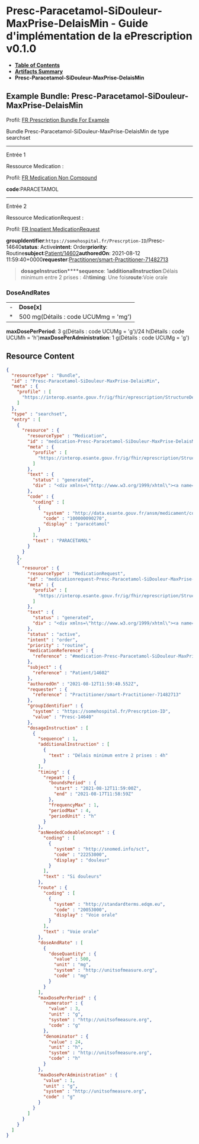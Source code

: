 # Presc-Paracetamol-SiDouleur-MaxPrise-DelaisMin - Guide d'implémentation de la ePrescription v0.1.0

* [**Table of Contents**](toc.md)
* [**Artifacts Summary**](artifacts.md)
* **Presc-Paracetamol-SiDouleur-MaxPrise-DelaisMin**

## Example Bundle: Presc-Paracetamol-SiDouleur-MaxPrise-DelaisMin

Profil: [FR Prescription Bundle For Example](StructureDefinition-fr-prescription-bundle-for-example.md)

Bundle Presc-Paracetamol-SiDouleur-MaxPrise-DelaisMin de type searchset

-------

Entrée 1

Ressource Medication :

> 

Profil: [FR Medication Non Compound](StructureDefinition-fr-medication-noncompound.md)

**code**:PARACETAMOL

-------

Entrée 2

Ressource MedicationRequest :

> 

Profil: [FR Inpatient MedicationRequest](StructureDefinition-fr-inpatient-medicationrequest.md)

**groupIdentifier**:`https://somehospital.fr/Prescrption-ID`/Presc-14640**status**: Active**intent**: Order**priority**: Routine**subject**:[Patient/14602](Patient/14602)**authoredOn**: 2021-08-12 11:59:40+0000**requester**:[Practitioner/smart-Practitioner-71482713](Practitioner/smart-Practitioner-71482713)
> **dosageInstruction****sequence**: 1**additionalInstruction**:Délais minimum entre 2 prises : 4h**timing**: Une fois**route**:Voie orale

### DoseAndRates

| | |
| :--- | :--- |
| - | **Dose[x]** |
| * | 500 mg(Détails : code UCUMmg = 'mg') |

**maxDosePerPeriod**: 3 g(Détails : code UCUMg = 'g')/24 h(Détails : code UCUMh = 'h')**maxDosePerAdministration**: 1 g(Détails : code UCUMg = 'g')



## Resource Content

```json
{
  "resourceType" : "Bundle",
  "id" : "Presc-Paracetamol-SiDouleur-MaxPrise-DelaisMin",
  "meta" : {
    "profile" : [
      "https://interop.esante.gouv.fr/ig/fhir/eprescription/StructureDefinition/fr-prescription-bundle-for-example"
    ]
  },
  "type" : "searchset",
  "entry" : [
    {
      "resource" : {
        "resourceType" : "Medication",
        "id" : "medication-Presc-Paracetamol-SiDouleur-MaxPrise-DelaisMin",
        "meta" : {
          "profile" : [
            "https://interop.esante.gouv.fr/ig/fhir/eprescription/StructureDefinition/fr-medication-noncompound"
          ]
        },
        "text" : {
          "status" : "generated",
          "div" : "<div xmlns=\"http://www.w3.org/1999/xhtml\"><a name=\"Medication_medication-Presc-Paracetamol-SiDouleur-MaxPrise-DelaisMin\"> </a><p class=\"res-header-id\"><b>Narratif généré : Médication medication-Presc-Paracetamol-SiDouleur-MaxPrise-DelaisMin</b></p><a name=\"medication-Presc-Paracetamol-SiDouleur-MaxPrise-DelaisMin\"> </a><a name=\"hcmedication-Presc-Paracetamol-SiDouleur-MaxPrise-DelaisMin\"> </a><div style=\"display: inline-block; background-color: #d9e0e7; padding: 6px; margin: 4px; border: 1px solid #8da1b4; border-radius: 5px; line-height: 60%\"><p style=\"margin-bottom: 0px\"/><p style=\"margin-bottom: 0px\">Profil: <a href=\"StructureDefinition-fr-medication-noncompound.html\">FR Medication Non Compound</a></p></div><p><b>code</b>: <span title=\"Codes :{http://data.esante.gouv.fr/ansm/medicament/codeSMS 100000090270}\">PARACETAMOL</span></p></div>"
        },
        "code" : {
          "coding" : [
            {
              "system" : "http://data.esante.gouv.fr/ansm/medicament/codeSMS",
              "code" : "100000090270",
              "display" : "paracétamol"
            }
          ],
          "text" : "PARACETAMOL"
        }
      }
    },
    {
      "resource" : {
        "resourceType" : "MedicationRequest",
        "id" : "medicationrequest-Presc-Paracetamol-SiDouleur-MaxPrise-DelaisMin",
        "meta" : {
          "profile" : [
            "https://interop.esante.gouv.fr/ig/fhir/eprescription/StructureDefinition/fr-inpatient-medicationrequest"
          ]
        },
        "text" : {
          "status" : "generated",
          "div" : "<div xmlns=\"http://www.w3.org/1999/xhtml\"><a name=\"MedicationRequest_medicationrequest-Presc-Paracetamol-SiDouleur-MaxPrise-DelaisMin\"> </a><p class=\"res-header-id\"><b>Narratif généré : PrescriptionMédicamenteuseTODO medicationrequest-Presc-Paracetamol-SiDouleur-MaxPrise-DelaisMin</b></p><a name=\"medicationrequest-Presc-Paracetamol-SiDouleur-MaxPrise-DelaisMin\"> </a><a name=\"hcmedicationrequest-Presc-Paracetamol-SiDouleur-MaxPrise-DelaisMin\"> </a><div style=\"display: inline-block; background-color: #d9e0e7; padding: 6px; margin: 4px; border: 1px solid #8da1b4; border-radius: 5px; line-height: 60%\"><p style=\"margin-bottom: 0px\"/><p style=\"margin-bottom: 0px\">Profil: <a href=\"StructureDefinition-fr-inpatient-medicationrequest.html\">FR Inpatient MedicationRequest</a></p></div><p><b>status</b>: Active</p><p><b>intent</b>: Order</p><p><b>priority</b>: Routine</p><p><b>medication</b>: <code>#medication-Presc-Paracetamol-SiDouleur-MaxPrise-DelaisMin</code></p><p><b>subject</b>: <a href=\"Patient/14602\">Patient/14602</a></p><p><b>authoredOn</b>: 2021-08-12 11:59:40+0000</p><p><b>requester</b>: <a href=\"Practitioner/smart-Practitioner-71482713\">Practitioner/smart-Practitioner-71482713</a></p><p><b>groupIdentifier</b>: <code>https://somehospital.fr/Prescrption-ID</code>/Presc-14640</p><blockquote><p><b>dosageInstruction</b></p><p><b>sequence</b>: 1</p><p><b>additionalInstruction</b>: <span title=\"Codes :\">Délais minimum entre 2 prises : 4h</span></p><p><b>timing</b>: Une fois</p><p><b>asNeeded</b>: <span title=\"Codes :{http://snomed.info/sct 22253000}\">Si douleurs</span></p><p><b>route</b>: <span title=\"Codes :{http://standardterms.edqm.eu 20053000}\">Voie orale</span></p><h3>DoseAndRates</h3><table class=\"grid\"><tr><td style=\"display: none\">-</td><td><b>Dose[x]</b></td></tr><tr><td style=\"display: none\">*</td><td>500 mg<span style=\"background: LightGoldenRodYellow\"> (Détails : code UCUMmg = 'mg')</span></td></tr></table><p><b>maxDosePerPeriod</b>: 3 g<span style=\"background: LightGoldenRodYellow\"> (Détails : code UCUMg = 'g')</span>/24 h<span style=\"background: LightGoldenRodYellow\"> (Détails : code UCUMh = 'h')</span></p><p><b>maxDosePerAdministration</b>: 1 g<span style=\"background: LightGoldenRodYellow\"> (Détails : code UCUMg = 'g')</span></p></blockquote></div>"
        },
        "status" : "active",
        "intent" : "order",
        "priority" : "routine",
        "medicationReference" : {
          "reference" : "#medication-Presc-Paracetamol-SiDouleur-MaxPrise-DelaisMin"
        },
        "subject" : {
          "reference" : "Patient/14602"
        },
        "authoredOn" : "2021-08-12T11:59:40.552Z",
        "requester" : {
          "reference" : "Practitioner/smart-Practitioner-71482713"
        },
        "groupIdentifier" : {
          "system" : "https://somehospital.fr/Prescrption-ID",
          "value" : "Presc-14640"
        },
        "dosageInstruction" : [
          {
            "sequence" : 1,
            "additionalInstruction" : [
              {
                "text" : "Délais minimum entre 2 prises : 4h"
              }
            ],
            "timing" : {
              "repeat" : {
                "boundsPeriod" : {
                  "start" : "2021-08-12T11:59:00Z",
                  "end" : "2021-08-17T11:58:59Z"
                },
                "frequencyMax" : 1,
                "periodMax" : 4,
                "periodUnit" : "h"
              }
            },
            "asNeededCodeableConcept" : {
              "coding" : [
                {
                  "system" : "http://snomed.info/sct",
                  "code" : "22253000",
                  "display" : "douleur"
                }
              ],
              "text" : "Si douleurs"
            },
            "route" : {
              "coding" : [
                {
                  "system" : "http://standardterms.edqm.eu",
                  "code" : "20053000",
                  "display" : "Voie orale"
                }
              ],
              "text" : "Voie orale"
            },
            "doseAndRate" : [
              {
                "doseQuantity" : {
                  "value" : 500,
                  "unit" : "mg",
                  "system" : "http://unitsofmeasure.org",
                  "code" : "mg"
                }
              }
            ],
            "maxDosePerPeriod" : {
              "numerator" : {
                "value" : 3,
                "unit" : "g",
                "system" : "http://unitsofmeasure.org",
                "code" : "g"
              },
              "denominator" : {
                "value" : 24,
                "unit" : "h",
                "system" : "http://unitsofmeasure.org",
                "code" : "h"
              }
            },
            "maxDosePerAdministration" : {
              "value" : 1,
              "unit" : "g",
              "system" : "http://unitsofmeasure.org",
              "code" : "g"
            }
          }
        ]
      }
    }
  ]
}

```
